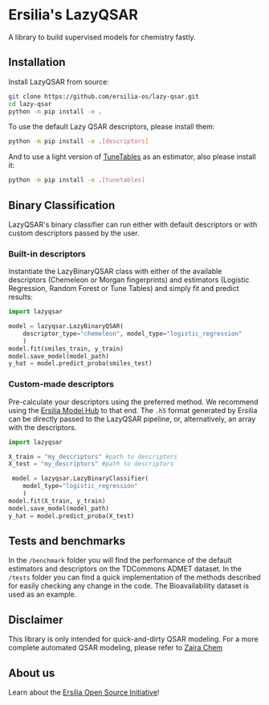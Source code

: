 # Ersilia's LazyQSAR

A library to build supervised models for chemistry fastly.

## Installation

Install LazyQSAR from source:

```bash
git clone https://github.com/ersilia-os/lazy-qsar.git
cd lazy-qsar
python -m pip install -e .
```

To use the default Lazy QSAR descriptors, please install them:
```bash
python -m pip install -e .[descriptors]
```

And to use a light version of [TuneTables](https://github.com/ersilia-os/TuneTablesLight/tree/main) as an estimator, also please install it:
```bash
python -m pip install -e .[tunetables]
```

## Binary Classification

LazyQSAR's binary classifier can run either with default descriptors or with custom descriptors passed by the user.

### Built-in descriptors

Instantiate the LazyBinaryQSAR class with either of the available descriptors (Chemeleon or Morgan fingerprints) and estimators (Logistic Regression, Random Forest or Tune Tables) and simply fit and predict results:

```python
import lazyqsar

model = lazyqsar.LazyBinaryQSAR(
    descriptor_type="chemeleon", model_type="logistic_regression"
    )
model.fit(smiles_train, y_train)
model.save_model(model_path)
y_hat = model.predict_proba(smiles_test)
```

### Custom-made descriptors
Pre-calculate your descriptors using the preferred method. We recommend using the [Ersilia Model Hub](https://github.com/ersilia-os/ersilia) to that end. The `.h5` format generated by Ersilia can be directly passed to the LazyQSAR pipeline, or, alternatively, an array with the descriptors.

```python
import lazyqsar

X_train = "my_descriptors" #path to descriptors
X_test = "my_descriptors" #path to descriptors

 model = lazyqsar.LazyBinaryClassifier(
    model_type="logistic_regression"
    )
model.fit(X_train, y_train)
model.save_model(model_path)
y_hat = model.predict_proba(X_test)
```

## Tests and benchmarks

In the `/benchmark` folder you will find the performance of the default estimators and descriptors on the TDCommons ADMET dataset. In the `/tests` folder you can find a quick implementation of the methods described for easily checking any change in the code. The Bioavailability dataset is used as an example. 

## Disclaimer

This library is only intended for quick-and-dirty QSAR modeling. For a more complete automated QSAR modeling, please refer to [Zaira Chem](https://github.com/ersilia-os/zaira-chem)

## About us

Learn about the [Ersilia Open Source Initiative](https://ersilia.io)!
